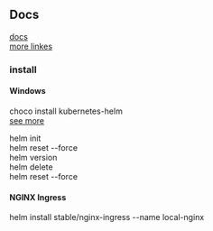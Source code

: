 ## Docs
[docs](https://helm.sh/docs/)  
[more linkes](https://helm.sh/docs/related/)  

### install

#### Windows

choco install kubernetes-helm  
[see more](https://helm.sh/docs/using_helm/#installing-helm)

helm init  
helm reset --force  
helm version  
helm delete  
helm reset --force  

#### NGINX Ingress
helm install stable/nginx-ingress --name local-nginx
